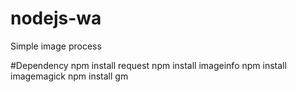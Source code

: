 # nodejs-wa
Simple image process


#Dependency
npm install request
npm install imageinfo
npm install imagemagick
npm install gm
